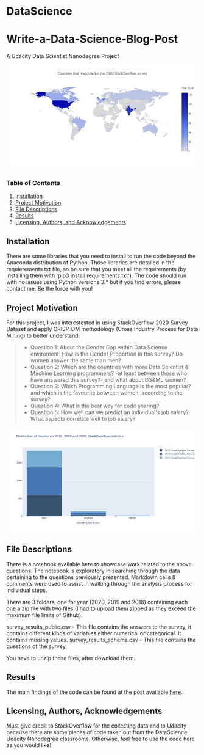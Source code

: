 # DataScience
# Write-a-Data-Science-Blog-Post
A Udacity Data Scientist Nanodegree Project

![Alt text](./img/Globe.png?raw=true "StackOverflow 2020 Survey Insights")

### Table of Contents

1. [Installation](#installation)
2. [Project Motivation](#motivation)
3. [File Descriptions](#files)
4. [Results](#results)
5. [Licensing, Authors, and Acknowledgements](#licensing)

## Installation <a name="installation"></a>

There are some libraries that you need to install to run the code beyond the Anaconda distribution of Python. 
Those libraries are detailed in the requierements.txt file, so be sure that you meet all the requirements (by installing them with 'pip3 install requirements.txt').
The code should run with no issues using Python versions 3.* but if you find errors, please contact me.
Be the force with you!


## Project Motivation<a name="motivation"></a>

For this project, I was interestested in using StackOverflow 2020 Survey Dataset and apply CRISP-DM methodology (Cross Industry Process for Data Mining) to better understand:

> * Question 1: About the Gender Gap within Data Science enviroment: How is the Gender Proportion in this survey? Do women answer the same than men?
> * Question 2: Which are the countries with more Data Scientist & Machine Learning programmers? -at least between those who have answered this survey?- and what about DS&ML women?
> * Question 3: Which Programming Language is the most popular? and which is the favourite between women, according to the survey?
> * Question 4: What is the best way for code sharing?
> * Question 5: How well can we predict an individual's job salary? What aspects correlate well to job salary?

![Alt text](./img/SOyears.png?raw=true "StackOverflow 2020,2019,2018")

## File Descriptions <a name="files"></a>

There is a notebook available here to showcase work related to the above questions. The notebook is exploratory in searching through the data pertaining to the questions previously presented. Markdown cells & comments were used to assist in walking through the analysis process for individual steps.

There are 3 folders, one for year (2020, 2019 and 2018) containing each one a zip file with two files (I had to upload them zipped as they exceed the maximum file limits of Github): 

survey_results_public.csv       - This file contains the answers to the survey, it contains different kinds of variables either numerical or categorical. It contains missing values.
survey_results_schema.csv       - This file contains the questions of the survey

You have to unzip those files, after download them.

## Results<a name="results"></a>

The main findings of the code can be found at the post available [here](https://inmaug.medium.com/4-tips-that-will-make-you-smarter-about-developers-trends-around-the-globe-11c43a2e8536).

## Licensing, Authors, Acknowledgements<a name="licensing"></a>

Must give credit to StackOverflow for the collecting data and to Udacity because there are some pieces of code taken out from the DataScience Udacity Nanodegree classrooms. 
Otherwise, feel free to use the code here as you would like! 
